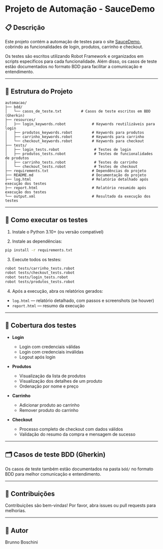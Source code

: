# Projeto de Automação - SauceDemo

## 📋 Descrição

Este projeto contém a automação de testes para o site [SauceDemo](https://www.saucedemo.com/v1), cobrindo as funcionalidades de login, produtos, carrinho e checkout.

Os testes são escritos utilizando Robot Framework e organizados em scripts específicos para cada funcionalidade. Além disso, os casos de teste estão documentados no formato BDD para facilitar a comunicação e entendimento.

---

## 📂 Estrutura do Projeto

```
automacao/
├── bdd/
│   └── casos_de_teste.txt         # Casos de teste escritos em BDD (Gherkin)
├── resources/
│   ├── login_keywords.robot            # Keywords reutilizáveis para login
│   ├── produtos_keywords.robot         # Keywords para produtos
│   ├── carrinho_keywords.robot         # Keywords para carrinho
│   └── checkout_keywords.robot         # Keywords para checkout
├── tests/
│   ├── login_tests.robot                # Testes de login
│   ├── produtos_tests.robot             # Testes de funcionalidades de produtos
│   ├── carrinho_tests.robot             # Testes do carrinho
│   └── checkout_tests.robot             # Testes de checkout
├── requirements.txt                    # Dependências do projeto
├── README.md                           # Documentação do projeto
├── log.html                            # Relatório detalhado após execução dos testes
├── report.html                         # Relatório resumido após execução dos testes
└── output.xml                          # Resultado da execução dos testes
```

---

## 🚀 Como executar os testes

1. Instale o Python 3.10+ (ou versão compatível)

2. Instale as dependências:

```bash
pip install -r requirements.txt
```

3. Execute todos os testes:

```bash
robot tests/carrinho_tests.robot
robot tests/checkout_tests.robot
robot tests/login_tests.robot
robot tests/produtos_tests.robot
```

4. Após a execução, abra os relatórios gerados:

- `log.html` — relatório detalhado, com passos e screenshots (se houver)
- `report.html` — resumo da execução

---

## 🧪 Cobertura dos testes

- **Login**  
  - Login com credenciais válidas  
  - Login com credenciais inválidas  
  - Logout após login

- **Produtos**  
  - Visualização da lista de produtos  
  - Visualização dos detalhes de um produto  
  - Ordenação por nome e preço

- **Carrinho**  
  - Adicionar produto ao carrinho  
  - Remover produto do carrinho

- **Checkout**  
  - Processo completo de checkout com dados válidos  
  - Validação do resumo da compra e mensagem de sucesso

---

## 🗂️ Casos de teste BDD (Gherkin)

Os casos de teste também estão documentados na pasta `bdd/` no formato BDD para melhor comunicação e entendimento.

---

## 🤝 Contribuições

Contribuições são bem-vindas! Por favor, abra issues ou pull requests para melhorias.

---

## 👤 Autor

Brunno Boschini